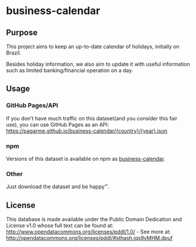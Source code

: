 # business-calendar

## Purpose

This project aims to keep an up-to-date calendar of holidays, initially on Brazil.

Besides holiday information, we also aim to update it with useful information such as limited banking/financial operation on a day.

## Usage

### GitHub Pages/API

If you don't have much traffic on this dataset(and you consider this fair use), you can use GitHub Pages as an API: https://pagarme.github.io/business-calendar/{country}/{year}.json

### npm

Versions of this dataset is available on npm as [business-calendar](https://npmjs.org/package/business-calendar).

### Other

Just download the dataset and be happy™.

## License

This database is made available under the Public Domain Dedication and License v1.0 whose full text can be found at: http://www.opendatacommons.org/licenses/pddl/1.0/ - See more at: http://opendatacommons.org/licenses/pddl/#sthash.iqs9vMHM.dpuf

